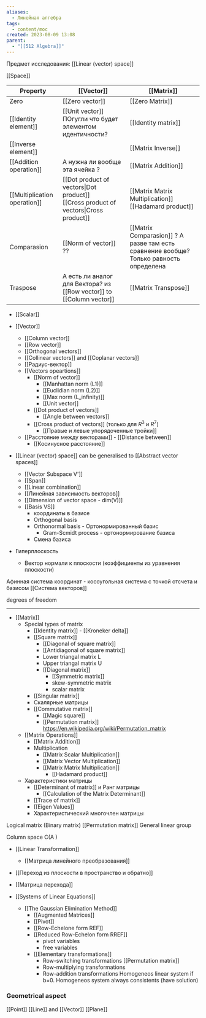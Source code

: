 ```yaml
---
aliases:
  - Линейная алгебра
tags:
  - content/moc
created: 2023-08-09 13:08
parent:
  - "[[512 Algebra]]"
---
```

Предмет исследования:  [[Linear (vector) space]]

[[Space]]

| Property                     | [[Vector]]                                                                               | [[Matrix]]                                                                             |
| ---------------------------- | ---------------------------------------------------------------------------------------- | -------------------------------------------------------------------------------------- |
| Zero                         | [[Zero vector]]                                                                          | [[Zero Matrix]]                                                                        |
| [[Identity element]]         | [[Unit vector]] ПОгугли что будет элементом идентичности?                                | [[Identity matrix]]                                                                    |
| [[Inverse element]]          |                                                                                          | [[Matrix Inverse]]                                                                     |
| [[Addition operation]]       | А нужна ли вообще эта ячейка ?                                                           | [[Matrix Addition]]                                                                    |
| [[Multiplication operation]] | [[Dot product of vectors\|Dot product]] </br>[[Cross product of vectors\|Cross product]] | [[Matrix Matrix Multiplication]] </br>[[Hadamard product]]                             |
| Comparasion                  | [[Norm of vector]] ??                                                                    | [[Matrix Comparasion]] ? А разве там есть сравнение вообще? Только равность определена |
| Traspose                     | А есть ли аналог для Вектора? из [[Row vector]] to [[Column vector]]                     | [[Matrix Transpose]]                                                                   |



- [[Scalar]] 
- [[Vector]]
    - [[Column vector]]
    - [[Row vector]]
    - [[Orthogonal vectors]]
    - [[Collinear vectors]] and [[Coplanar vectors]]
    - [[Радиус-вектор]]
    - [[Vectors opeartions]]
        - [[Norm of vector]]
            - [[Manhattan norm (L1)]]
            - [[Euclidian norm (L2)]]
            - [[Max norm (L_infinity)]]
            - [[Unit vector]]
        - [[Dot product of vectors]] 
            - [[Angle between vectors]]
        - [[Cross product of vectors]] (только для $R^3$ и $R^7$)
            - [[Правые и левые упорядоченные тройки]]
    - [[Расстояние между векторами]] - [[Distance between]]
        - [[Косинусное расстояние]]

- [[Linear (vector) space]] can be generalised to [[Abstract vector spaces]]
    - [[Vector Subspace V']] 
    - [[Span]]
    - [[Linear combination]]
    - [[Линейная зависимость векторов]]
    - [[Dimension of vector space - dim(V)]]
    - [[Basis VS]]
        - координаты в базисе 
        - Orthogonal basis
        - Orthonormal basis - Ортонормированный базис
            - Gram-Scmidt process - ортонормирование базиса
        - Смена базиса



- Гиперплоскость
    - Вектор нормали к плоскости (коэффициенты из уравнения плоскости)

Афинная система координат - косоугольная система с точкой отсчета и базисом
[[Система векторов]]

degrees of freedom

---

- [[Matrix]]
    - Special types of matrix
        - [[Identity matrix]] - [[Kroneker delta]]
        - [[Square matrix]]
            - [[Diagonal of square matrix]]
            - [[Antidiagonal of square matrix]]
            - Lower triangal matrix L
            - Upper triangal matrix U
            - [[Diagonal matrix]]
                - [[Symmetric matrix]]
                - skew-symmetric matrix
                - scalar matrix
        - [[Singular matrix]]
        - Скалярные матрицы
        - [[Commutative matrix]]
            - [[Magic square]]
            - [[Permutation matrix]] https://en.wikipedia.org/wiki/Permutation_matrix
    - [[Matrix Operations]]
        - [[Matrix Addition]]
        - Multiplication
            - [[Matrix Scalar Multiplication]]
            - [[Matrix Vector Multiplication]]
            - [[Matrix Matrix Multiplication]]
                - [[Hadamard product]]
    - Характеристики матрицы
        - [[Determinant of matrix]] и Ранг матрицы
            -  [[Calculation of the Matrix Determinant]]
        - [[Trace of matrix]]
        - [[Eigen Values]]
        - Характеристический многочлен матрицы

Logical matrix (Binary matrix)
[[Permutation matrix]] 
General linear group

Column space C(A )

- [[Linear Transformation]]
    - [[Матрица линейного преобразования]]
- [[Переход из плоскости в пространство и обратно]]
- [[Матрица перехода]]


- [[Systems of Linear Equations]]
    - [[The Gaussian Elimination Method]]
        - [[Augmented Matrices]]
        - [[Pivot]]
        - [[Row-Echelone form REF]]
        - [[Reduced Row-Echelon form RREF]]
            - pivot variables
            - free variables
        - [[Elementary transformations]]
            - Row-switching transformations [[Permutation matrix]]
            - Row-multiplying transformations
            - Row-addition transformations
Homogeneos linear system if b=0. Homogeneos system always consistents (have solution)



### Geometrical aspect
[[Point]]
[[Line]] and [[Vector]]
[[Plane]]

